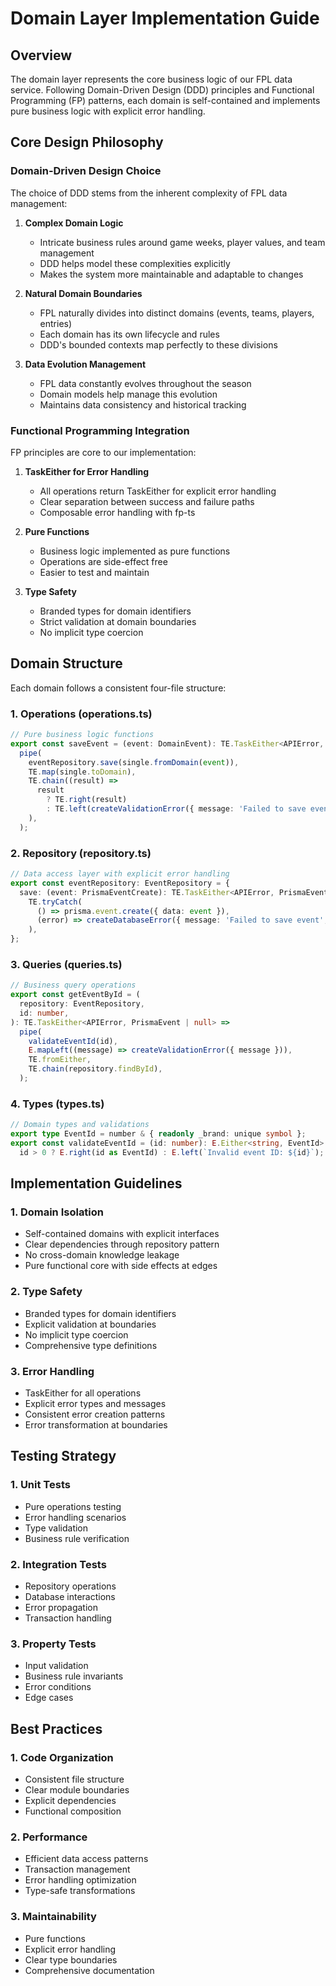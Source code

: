# Domain Layer Implementation Guide

## Overview

The domain layer represents the core business logic of our FPL data service. Following Domain-Driven Design (DDD) principles and Functional Programming (FP) patterns, each domain is self-contained and implements pure business logic with explicit error handling.

## Core Design Philosophy

### Domain-Driven Design Choice

The choice of DDD stems from the inherent complexity of FPL data management:

1. **Complex Domain Logic**

   - Intricate business rules around game weeks, player values, and team management
   - DDD helps model these complexities explicitly
   - Makes the system more maintainable and adaptable to changes

2. **Natural Domain Boundaries**

   - FPL naturally divides into distinct domains (events, teams, players, entries)
   - Each domain has its own lifecycle and rules
   - DDD's bounded contexts map perfectly to these divisions

3. **Data Evolution Management**
   - FPL data constantly evolves throughout the season
   - Domain models help manage this evolution
   - Maintains data consistency and historical tracking

### Functional Programming Integration

FP principles are core to our implementation:

1. **TaskEither for Error Handling**

   - All operations return TaskEither for explicit error handling
   - Clear separation between success and failure paths
   - Composable error handling with fp-ts

2. **Pure Functions**

   - Business logic implemented as pure functions
   - Operations are side-effect free
   - Easier to test and maintain

3. **Type Safety**
   - Branded types for domain identifiers
   - Strict validation at domain boundaries
   - No implicit type coercion

## Domain Structure

Each domain follows a consistent four-file structure:

### 1. Operations (operations.ts)

```typescript
// Pure business logic functions
export const saveEvent = (event: DomainEvent): TE.TaskEither<APIError, DomainEvent> =>
  pipe(
    eventRepository.save(single.fromDomain(event)),
    TE.map(single.toDomain),
    TE.chain((result) =>
      result
        ? TE.right(result)
        : TE.left(createValidationError({ message: 'Failed to save event' })),
    ),
  );
```

### 2. Repository (repository.ts)

```typescript
// Data access layer with explicit error handling
export const eventRepository: EventRepository = {
  save: (event: PrismaEventCreate): TE.TaskEither<APIError, PrismaEvent> =>
    TE.tryCatch(
      () => prisma.event.create({ data: event }),
      (error) => createDatabaseError({ message: 'Failed to save event', details: { error } }),
    ),
};
```

### 3. Queries (queries.ts)

```typescript
// Business query operations
export const getEventById = (
  repository: EventRepository,
  id: number,
): TE.TaskEither<APIError, PrismaEvent | null> =>
  pipe(
    validateEventId(id),
    E.mapLeft((message) => createValidationError({ message })),
    TE.fromEither,
    TE.chain(repository.findById),
  );
```

### 4. Types (types.ts)

```typescript
// Domain types and validations
export type EventId = number & { readonly _brand: unique symbol };
export const validateEventId = (id: number): E.Either<string, EventId> =>
  id > 0 ? E.right(id as EventId) : E.left(`Invalid event ID: ${id}`);
```

## Implementation Guidelines

### 1. Domain Isolation

- Self-contained domains with explicit interfaces
- Clear dependencies through repository pattern
- No cross-domain knowledge leakage
- Pure functional core with side effects at edges

### 2. Type Safety

- Branded types for domain identifiers
- Explicit validation at boundaries
- No implicit type coercion
- Comprehensive type definitions

### 3. Error Handling

- TaskEither for all operations
- Explicit error types and messages
- Consistent error creation patterns
- Error transformation at boundaries

## Testing Strategy

### 1. Unit Tests

- Pure operations testing
- Error handling scenarios
- Type validation
- Business rule verification

### 2. Integration Tests

- Repository operations
- Database interactions
- Error propagation
- Transaction handling

### 3. Property Tests

- Input validation
- Business rule invariants
- Error conditions
- Edge cases

## Best Practices

### 1. Code Organization

- Consistent file structure
- Clear module boundaries
- Explicit dependencies
- Functional composition

### 2. Performance

- Efficient data access patterns
- Transaction management
- Error handling optimization
- Type-safe transformations

### 3. Maintainability

- Pure functions
- Explicit error handling
- Clear type boundaries
- Comprehensive documentation
